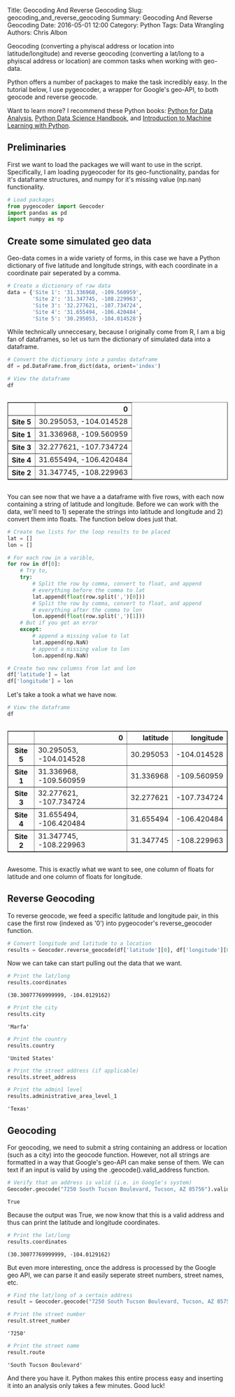 Title: Geocoding And Reverse Geocoding
Slug: geocoding_and_reverse_geocoding
Summary: Geocoding And Reverse Geocoding
Date: 2016-05-01 12:00
Category: Python
Tags: Data Wrangling
Authors: Chris Albon

Geocoding (converting a phyiscal address or location into latitude/longitude) and reverse geocoding (converting a lat/long to a phyiscal address or location) are common tasks when working with geo-data.

Python offers a number of packages to make the task incredibly easy. In the tutorial below, I use pygeocoder, a wrapper for Google's geo-API, to both geocode and reverse geocode.

Want to learn more? I recommend these Python books: [Python for Data Analysis](http://amzn.to/2ljV9wY), [Python Data Science Handbook](http://amzn.to/2m0mgMB), and [Introduction to Machine Learning with Python](http://amzn.to/2mjYiwK).

## Preliminaries

First we want to load the packages we will want to use in the script. Specifically, I am loading pygeocoder for its geo-functionality, pandas for it's dataframe structures, and numpy for it's missing value (np.nan) functionality.


```python
# Load packages
from pygeocoder import Geocoder
import pandas as pd
import numpy as np
```

## Create some simulated geo data

Geo-data comes in a wide variety of forms, in this case we have a Python dictionary of five latitude and longitude strings, with each coordinate in a coordinate pair seperated by a comma.


```python
# Create a dictionary of raw data
data = {'Site 1': '31.336968, -109.560959',
        'Site 2': '31.347745, -108.229963',
        'Site 3': '32.277621, -107.734724',
        'Site 4': '31.655494, -106.420484',
        'Site 5': '30.295053, -104.014528'}
```

While technically unneccesary, because I originally come from R, I am a big fan of dataframes, so let us turn the dictionary of simulated data into a dataframe.


```python
# Convert the dictionary into a pandas dataframe
df = pd.DataFrame.from_dict(data, orient='index')
```


```python
# View the dataframe
df
```




<div style="max-height:1000px;max-width:1500px;overflow:auto;">
<table border="1" class="dataframe">
  <thead>
    <tr style="text-align: right;">
      <th></th>
      <th>0</th>
    </tr>
  </thead>
  <tbody>
    <tr>
      <th>Site 5</th>
      <td> 30.295053, -104.014528</td>
    </tr>
    <tr>
      <th>Site 1</th>
      <td> 31.336968, -109.560959</td>
    </tr>
    <tr>
      <th>Site 3</th>
      <td> 32.277621, -107.734724</td>
    </tr>
    <tr>
      <th>Site 4</th>
      <td> 31.655494, -106.420484</td>
    </tr>
    <tr>
      <th>Site 2</th>
      <td> 31.347745, -108.229963</td>
    </tr>
  </tbody>
</table>
</div>



You can see now that we have a a dataframe with five rows, with each now containing a string of latitude and longitude. Before we can work with the data, we'll need to 1) seperate the strings into latitude and longitude and 2) convert them into floats. The function below does just that.


```python
# Create two lists for the loop results to be placed
lat = []
lon = []

# For each row in a varible,
for row in df[0]:
    # Try to,
    try:
        # Split the row by comma, convert to float, and append
        # everything before the comma to lat
        lat.append(float(row.split(',')[0]))
        # Split the row by comma, convert to float, and append
        # everything after the comma to lon
        lon.append(float(row.split(',')[1]))
    # But if you get an error
    except:
        # append a missing value to lat
        lat.append(np.NaN)
        # append a missing value to lon
        lon.append(np.NaN)

# Create two new columns from lat and lon
df['latitude'] = lat
df['longitude'] = lon
```

Let's take a took a what we have now.


```python
# View the dataframe
df
```




<div style="max-height:1000px;max-width:1500px;overflow:auto;">
<table border="1" class="dataframe">
  <thead>
    <tr style="text-align: right;">
      <th></th>
      <th>0</th>
      <th>latitude</th>
      <th>longitude</th>
    </tr>
  </thead>
  <tbody>
    <tr>
      <th>Site 5</th>
      <td> 30.295053, -104.014528</td>
      <td> 30.295053</td>
      <td>-104.014528</td>
    </tr>
    <tr>
      <th>Site 1</th>
      <td> 31.336968, -109.560959</td>
      <td> 31.336968</td>
      <td>-109.560959</td>
    </tr>
    <tr>
      <th>Site 3</th>
      <td> 32.277621, -107.734724</td>
      <td> 32.277621</td>
      <td>-107.734724</td>
    </tr>
    <tr>
      <th>Site 4</th>
      <td> 31.655494, -106.420484</td>
      <td> 31.655494</td>
      <td>-106.420484</td>
    </tr>
    <tr>
      <th>Site 2</th>
      <td> 31.347745, -108.229963</td>
      <td> 31.347745</td>
      <td>-108.229963</td>
    </tr>
  </tbody>
</table>
</div>



Awesome. This is exactly what we want to see, one column of floats for latitude and one column of floats for longitude.

## Reverse Geocoding

To reverse geocode, we feed a specific latitude and longitude pair, in this case the first row (indexed as '0') into pygeocoder's reverse_geocoder function.


```python
# Convert longitude and latitude to a location
results = Geocoder.reverse_geocode(df['latitude'][0], df['longitude'][0])
```

Now we can take can start pulling out the data that we want.


```python
# Print the lat/long
results.coordinates
```




    (30.30077769999999, -104.0129162)




```python
# Print the city
results.city
```




    'Marfa'




```python
# Print the country
results.country
```




    'United States'




```python
# Print the street address (if applicable)
results.street_address
```


```python
# Print the admin1 level
results.administrative_area_level_1
```




    'Texas'



## Geocoding

For geocoding, we need to submit a string containing an address or location (such as a city) into the geocode function. However, not all strings are formatted in a way that Google's geo-API can make sense of them. We can text if an input is valid by using the .geocode().valid_address function.


```python
# Verify that an address is valid (i.e. in Google's system)
Geocoder.geocode("7250 South Tucson Boulevard, Tucson, AZ 85756").valid_address
```




    True



Because the output was True, we now know that this is a valid address and thus can print the latitude and longitude coordinates.


```python
# Print the lat/long
results.coordinates
```




    (30.30077769999999, -104.0129162)



But even more interesting, once the address is processed by the Google geo API, we can parse it and easily seperate street numbers, street names, etc.


```python
# Find the lat/long of a certain address
result = Geocoder.geocode("7250 South Tucson Boulevard, Tucson, AZ 85756")
```


```python
# Print the street number
result.street_number
```




    '7250'




```python
# Print the street name
result.route
```




    'South Tucson Boulevard'



And there you have it. Python makes this entire process easy and inserting it into an analysis only takes a few minutes. Good luck!
